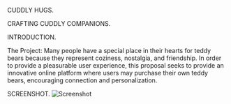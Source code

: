 CUDDLY HUGS.

CRAFTING CUDDLY COMPANIONS.

INTRODUCTION.


The Project:
Many people have a special place in their hearts for teddy bears because they represent coziness, nostalgia, and friendship. In order to provide a pleasurable user experience, this proposal seeks to provide an innovative online platform where users may purchase their own teddy bears, encouraging connection and personalization.








SCREENSHOT.
![Screenshot](https://github.com/AnnKamau/cuddly-hugs/assets/137866952/cede081e-b26d-45d3-807f-113c8ffc2356)

